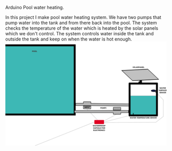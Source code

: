 Arduino Pool water heating.

In this project I make pool water heating system. We have two pumps that pump water into the tank and from there back into the pool.
The system checks the temperature of the water which is heated by the solar panels which we don't control.
The system controls water inside the tank and outside the tank and keep on when the water is hot enough.
![alt text](https://github.com/TinoPuu/Arduino-pool-water-heating-system/blob/main/Planpicture.jpg?raw=true)
